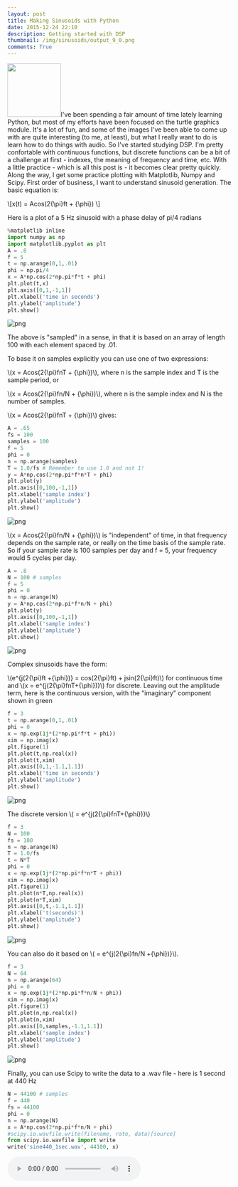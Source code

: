 ```yaml
---
layout: post
title: Making Sinusoids with Python
date: 2015-12-24 22:10 
description: Getting started with DSP 
thumbnail: /img/sinusoids/output_9_0.png
comments: True
---
```


<img class = "post-thumb" src="/img/sinusoids/output_9_0.png" height="120" width="120">I've been spending a fair amount of time lately learning Python, but most of my efforts have been focused on the turtle graphics module. It's a lot of fun, and some of the images I've been able to come up with are quite interesting (to me, at least), but what I really want to do is learn how to do things with audio. So I've started studying DSP. I'm pretty confortable with continuous functions, but discrete functions can be a bit of a challenge at first - indexes, the meaning of frequency and time, etc. With a little practice - which is all this post is - it becomes clear pretty quickly. Along the way, I get some practice plotting with Matplotlib, Numpy and Scipy. First order of business, I want to understand sinusoid generation. The basic equation is:

\\[x(t) = Acos(2{\pi}ft + {\phi}) \\]

Here is a plot of a 5 Hz sinusoid with a phase delay of pi/4 radians


```python
%matplotlib inline
import numpy as np
import matplotlib.pyplot as plt
A = .8
f = 5
t = np.arange(0,1,.01)
phi = np.pi/4
x = A*np.cos(2*np.pi*f*t + phi)
plt.plot(t,x)
plt.axis([0,1,-1,1])
plt.xlabel('time in seconds')
plt.ylabel('amplitude')
plt.show()
```


![png](/img/sinusoids/output_1_0.png)


The above is "sampled" in a sense, in that it is based on an array of length 100 with each element spaced by .01.

To base it on samples explicitly you can use one of two expressions:

\\(x = Acos(2{\pi}fnT + {\phi})\\), where n is the sample index and T is the sample period, or 

\\(x = Acos(2{\pi}fn/N + {\phi})\\), where n is the sample index and N is the number of samples.

\\(x = Acos(2{\pi}fnT + {\phi})\\) gives:

```python
A = .65
fs = 100
samples = 100
f = 5
phi = 0
n = np.arange(samples)
T = 1.0/fs # Remember to use 1.0 and not 1!
y = A*np.cos(2*np.pi*f*n*T + phi)
plt.plot(y)
plt.axis([0,100,-1,1])
plt.xlabel('sample index')
plt.ylabel('amplitude')
plt.show()
```


![png](/img/sinusoids/output_5_0.png)


\\(x = Acos(2{\pi}fn/N + {\phi})\\) is "independent" of time, in that frequency depends on the sample rate, or really on the time basis of the sample rate. So if your sample rate is 100 samples per day and f = 5, your frequency would 5 cycles per day. 


```python
A = .8
N = 100 # samples
f = 5
phi = 0
n = np.arange(N)
y = A*np.cos(2*np.pi*f*n/N + phi)
plt.plot(y)
plt.axis([0,100,-1,1])
plt.xlabel('sample index')
plt.ylabel('amplitude')
plt.show()
```


![png](/img/sinusoids/output_7_0.png)


Complex sinusoids have the form:

\\(e^{j(2{\pi}ft +{\phi})} = cos(2{\pi}ft) + jsin(2{\pi}ft)\\) for continuous time and \\(x = e^{j(2{\pi}fnT+{\phi})}\\) for discrete. Leaving out the amplitude term, here is the continuous version, with the "imaginary" component shown in green


```python
f = 3
t = np.arange(0,1,.01)
phi = 0
x = np.exp(1j*(2*np.pi*f*t + phi))
xim = np.imag(x)
plt.figure(1)
plt.plot(t,np.real(x))
plt.plot(t,xim)
plt.axis([0,1,-1.1,1.1])
plt.xlabel('time in seconds')
plt.ylabel('amplitude')
plt.show()
```


![png](/img/sinusoids/output_9_0.png)


The discrete version \\( = e^{j(2{\pi}fnT+{\phi})}\\)


```python
f = 3
N = 100
fs = 100
n = np.arange(N)
T = 1.0/fs
t = N*T
phi = 0
x = np.exp(1j*(2*np.pi*f*n*T + phi))
xim = np.imag(x)
plt.figure(1)
plt.plot(n*T,np.real(x))
plt.plot(n*T,xim)
plt.axis([0,t,-1.1,1.1])
plt.xlabel('t(seconds)')
plt.ylabel('amplitude')
plt.show()
```


![png](/img/sinusoids/output_11_0.png)


You can also do it based on \\( = e^{j(2{\pi}fn/N +{\phi})}\\).


```python
f = 3
N = 64 
n = np.arange(64)
phi = 0
x = np.exp(1j*(2*np.pi*f*n/N + phi))
xim = np.imag(x)
plt.figure(1)
plt.plot(n,np.real(x))
plt.plot(n,xim)
plt.axis([0,samples,-1.1,1.1])
plt.xlabel('sample index')
plt.ylabel('amplitude')
plt.show()
```


![png](/img/sinusoids/output_13_0.png)


Finally, you can use Scipy to write the data to a .wav file - here is 1 second at 440 Hz


```python
N = 44100 # samples
f = 440
fs = 44100
phi = 0
n = np.arange(N)
x = A*np.cos(2*np.pi*f*n/N + phi)
#scipy.io.wavfile.write(filename, rate, data)[source]
from scipy.io.wavfile import write
write('sine440_1sec.wav', 44100, x)
```
<audio controls><source src="/audio/sine1sec440.wav" type="audio/wav" preload="auto">
Your browser does not support the audio tag.
</audio><br/> 

